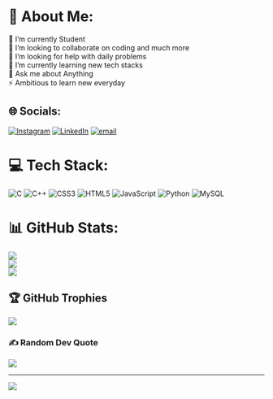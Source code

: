 # 💫 About Me:
🔭 I’m currently Student<br>👯 I’m looking to collaborate on coding and much more<br>🤝 I’m looking for help with daily problems<br>🌱 I’m currently learning new tech stacks<br>💬 Ask me about Anything<br>⚡ Ambitious to learn new everyday


## 🌐 Socials:
[![Instagram](https://img.shields.io/badge/Instagram-%23E4405F.svg?logo=Instagram&logoColor=white)](https://instagram.com/raheel_hassan73) [![LinkedIn](https://img.shields.io/badge/LinkedIn-%230077B5.svg?logo=linkedin&logoColor=white)](https://linkedin.com/in/raheel-hassan) [![email](https://img.shields.io/badge/Email-D14836?logo=gmail&logoColor=white)](mailto:raheelhassanwork@gmail.com) 

# 💻 Tech Stack:
![C](https://img.shields.io/badge/c-%2300599C.svg?style=for-the-badge&logo=c&logoColor=white) ![C++](https://img.shields.io/badge/c++-%2300599C.svg?style=for-the-badge&logo=c%2B%2B&logoColor=white) ![CSS3](https://img.shields.io/badge/css3-%231572B6.svg?style=for-the-badge&logo=css3&logoColor=white) ![HTML5](https://img.shields.io/badge/html5-%23E34F26.svg?style=for-the-badge&logo=html5&logoColor=white) ![JavaScript](https://img.shields.io/badge/javascript-%23323330.svg?style=for-the-badge&logo=javascript&logoColor=%23F7DF1E) ![Python](https://img.shields.io/badge/python-3670A0?style=for-the-badge&logo=python&logoColor=ffdd54) ![MySQL](https://img.shields.io/badge/mysql-4479A1.svg?style=for-the-badge&logo=mysql&logoColor=white)
# 📊 GitHub Stats:
![](https://github-readme-stats.vercel.app/api?username=RAHEEL-HASSAN-WORK&theme=dark&hide_border=true&include_all_commits=true&count_private=false)<br/>
![](https://nirzak-streak-stats.vercel.app/?user=RAHEEL-HASSAN-WORK&theme=dark&hide_border=true)<br/>
![](https://github-readme-stats.vercel.app/api/top-langs/?username=RAHEEL-HASSAN-WORK&theme=dark&hide_border=true&include_all_commits=true&count_private=false&layout=compact)

## 🏆 GitHub Trophies
![](https://github-profile-trophy.vercel.app/?username=RAHEEL-HASSAN-WORK&theme=radical&no-frame=false&no-bg=true&margin-w=4)

### ✍️ Random Dev Quote
![](https://quotes-github-readme.vercel.app/api?type=horizontal&theme=radical)

---
[![](https://visitcount.itsvg.in/api?id=RAHEEL-HASSAN-WORK&icon=0&color=0)](https://visitcount.itsvg.in)

<!-- Proudly created with GPRM ( https://gprm.itsvg.in ) -->
